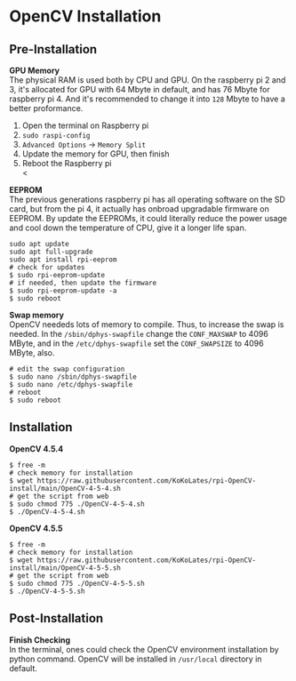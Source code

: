 # OpenCV Installation

## Pre-Installation

**GPU Memory** <br>
The physical RAM is used both by CPU and GPU. On the raspberry pi 2 and 3, it's allocated for GPU with 64 Mbyte in default, and has 76 Mbyte for raspberry pi 4. And it's recommended to change it into `128` Mbyte to have a better proformance.

1. Open the terminal on Raspberry pi
2. `sudo raspi-config` 
3. `Advanced Options` $\rightarrow$ `Memory Split`
4. Update the memory for GPU, then finish
5. Reboot the Raspberry pi
<br><

**EEPROM** <br>
The previous generations raspberry pi has all operating software on the SD card, but from the pi 4, it actually has onbroad upgradable firmware on EEPROM. By update the EEPROMs, it could literally reduce the power usage and cool down the temperature of CPU, give it a longer life span.
```shell
sudo apt update
sudo apt full-upgrade
sudo apt install rpi-eeprom
# check for updates
$ sudo rpi-eeprom-update
# if needed, then update the firmware
$ sudo rpi-eeprom-update -a
$ sudo reboot
```

**Swap memory** <br>
OpenCV neededs lots of memory to compile. Thus, to increase the swap is needed. In the `/sbin/dphys-swapfile` change the `CONF_MAXSWAP` to 4096 MByte, and in the `/etc/dphys-swapfile` set the `CONF_SWAPSIZE` to 4096 MByte, also.
```shell
# edit the swap configuration
$ sudo nano /sbin/dphys-swapfile
$ sudo nano /etc/dphys-swapfile
# reboot
$ sudo reboot
```

## Installation
**OpenCV 4.5.4**
```shell
$ free -m
# check memory for installation
$ wget https://raw.githubusercontent.com/KoKoLates/rpi-OpenCV-install/main/OpenCV-4-5-4.sh
# get the script from web
$ sudo chmod 775 ./OpenCV-4-5-4.sh
$ ./OpenCV-4-5-4.sh
```

**OpenCV 4.5.5**
```shell
$ free -m
# check memory for installation
$ wget https://raw.githubusercontent.com/KoKoLates/rpi-OpenCV-install/main/OpenCV-4-5-5.sh
# get the script from web
$ sudo chmod 775 ./OpenCV-4-5-5.sh
$ ./OpenCV-4-5-5.sh
```

## Post-Installation
**Finish Checking**<br>
In the terminal, ones could check the OpenCV environment installation by python command. OpenCV will be installed in `/usr/local` directory in default.
